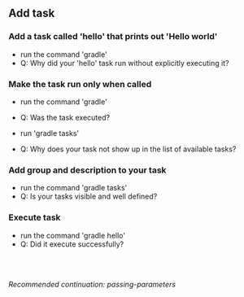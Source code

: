 ## Add task

### Add a task called 'hello' that prints out 'Hello world'
- run the command 'gradle'
- Q: Why did your 'hello' task run without explicitly executing it?

### Make the task run only when called
- run the command 'gradle'
- Q: Was the task executed?
    
- run 'gradle tasks'
- Q: Why does your task not show up in the list of available tasks?

### Add group and description to your task
- run the command 'gradle tasks'
- Q: Is your tasks visible and well defined?
    
### Execute task
- run the command 'gradle hello'
- Q: Did it execute successfully?

<br>
<br>

_Recommended continuation: *passing-parameters*_